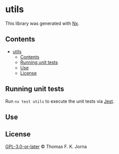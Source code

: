 # utils

This library was generated with [Nx](https://nx.dev).

## Contents

- [utils](#utils)
  - [Contents](#contents)
  - [Running unit tests](#running-unit-tests)
  - [Use](#use)
  - [License](#license)

## Running unit tests

Run `nx test utils` to execute the unit tests via [Jest](https://jestjs.io).

## Use

## License

[GPL-3.0-or-later](https://www.gnu.org/licenses/gpl-3.0-standalone.html) © Thomas F. K. Jorna
